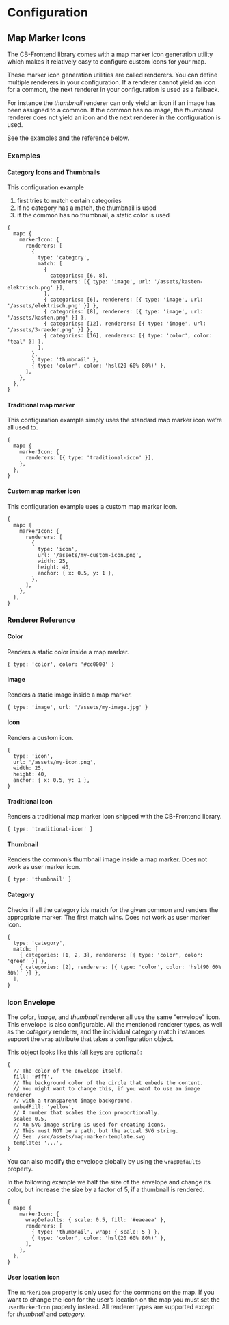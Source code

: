 # Configuration

## Map Marker Icons

The CB-Frontend library comes with a map marker icon generation utility
which makes it relatively easy to configure custom icons for your map.

These marker icon generation utilities are called renderers. You can define multiple renderers
in your configuration. If a renderer cannot yield an icon for a common, the next renderer in
your configuration is used as a fallback.

For instance the _thumbnail_ renderer can only yield an icon if an image has been assigned
to a common. If the common has no image, the _thumbnail_ renderer does not yield an icon
and the next renderer in the configuration is used.

See the examples and the reference below.

### Examples

#### Category Icons and Thumbnails

This configuration example

1. first tries to match certain categories
2. if no category has a match, the thumbnail is used
3. if the common has no thumbnail, a static color is used

```json5
{
  map: {
    markerIcon: {
      renderers: [
        {
          type: 'category',
          match: [
            {
              categories: [6, 8],
              renderers: [{ type: 'image', url: '/assets/kasten-elektrisch.png' }],
            },
            { categories: [6], renderers: [{ type: 'image', url: '/assets/elektrisch.png' }] },
            { categories: [8], renderers: [{ type: 'image', url: '/assets/kasten.png' }] },
            { categories: [12], renderers: [{ type: 'image', url: '/assets/3-raeder.png' }] },
            { categories: [16], renderers: [{ type: 'color', color: 'teal' }] },
          ],
        },
        { type: 'thumbnail' },
        { type: 'color', color: 'hsl(20 60% 80%)' },
      ],
    },
  },
}
```

#### Traditional map marker

This configuration example simply uses the standard map marker icon we’re all used to.

```json5
{
  map: {
    markerIcon: {
      renderers: [{ type: 'traditional-icon' }],
    },
  },
}
```

#### Custom map marker icon

This configuration example uses a custom map marker icon.

```json5
{
  map: {
    markerIcon: {
      renderers: [
        {
          type: 'icon',
          url: '/assets/my-custom-icon.png',
          width: 25,
          height: 40,
          anchor: { x: 0.5, y: 1 },
        },
      ],
    },
  },
}
```

### Renderer Reference

#### Color

Renders a static color inside a map marker.

```json5
{ type: 'color', color: '#cc0000' }
```

#### Image

Renders a static image inside a map marker.

```json5
{ type: 'image', url: '/assets/my-image.jpg' }
```

#### Icon

Renders a custom icon.

```json5
{
  type: 'icon',
  url: '/assets/my-icon.png',
  width: 25,
  height: 40,
  anchor: { x: 0.5, y: 1 },
}
```

#### Traditional Icon

Renders a traditional map marker icon shipped with the CB-Frontend library.

```json5
{ type: 'traditional-icon' }
```

#### Thumbnail

Renders the common’s thumbnail image inside a map marker.
Does not work as user marker icon.

```json5
{ type: 'thumbnail' }
```

#### Category

Checks if all the category ids match for the given common and renders the appropriate marker.
The first match wins. Does not work as user marker icon.

```json5
{
  type: 'category',
  match: [
    { categories: [1, 2, 3], renderers: [{ type: 'color', color: 'green' }] },
    { categories: [2], renderers: [{ type: 'color', color: 'hsl(90 60% 80%)' }] },
  ],
}
```

### Icon Envelope

The _color_, _image_, and _thumbnail_ renderer all use the same "envelope" icon.
This envelope is also configurable. All the mentioned renderer types, as well as the
_category_ renderer, and the individual category match instances support the `wrap`
attribute that takes a configuration object.

This object looks like this (all keys are optional):

```json5
{
  // The color of the envelope itself.
  fill: '#fff',
  // The background color of the circle that embeds the content.
  // You might want to change this, if you want to use an image renderer
  // with a transparent image background.
  embedFill: 'yellow',
  // A number that scales the icon proportionally.
  scale: 0.5,
  // An SVG image string is used for creating icons.
  // This must NOT be a path, but the actual SVG string.
  // See: /src/assets/map-marker-template.svg
  template: '...',
}
```

You can also modify the envelope globally by using the `wrapDefaults` property.

In the following example we half the size of the envelope and change its color,
but increase the size by a factor of 5, if a thumbnail is rendered.

```json5
{
  map: {
    markerIcon: {
      wrapDefaults: { scale: 0.5, fill: '#eaeaea' },
      renderers: [
        { type: 'thumbnail', wrap: { scale: 5 } },
        { type: 'color', color: 'hsl(20 60% 80%)' },
      ],
    },
  },
}
```

#### User location icon

The `markerIcon` property is only used for the commons on the map.
If you want to change the icon for the user’s location on the map you
must set the `userMarkerIcon` property instead. All renderer types are supported
except for _thumbnail_ and _category_.
